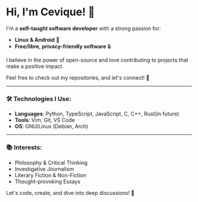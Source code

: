 # Hi, I'm Cevique! 👋

I'm a **self-taught software developer** with a strong passion for:

- **Linux & Android** 🌱
- **Free/libre, privacy-friendly software** 🔒

I believe in the power of open-source and love contributing to projects that make a positive impact.

Feel free to check out my repositories, and let's connect! 🙌

---

### 🛠️ Technologies I Use:
- **Languages**: Python, TypeScript, JavaScript, C, C++, Rust(in future)
- **Tools**: Vim, Git, VS Code
- **OS**: GNU/Linux (Debian, Arch)

---

### 📚 Interests:
- Philosophy & Critical Thinking
- Investigative Journalism
- Literary Fiction & Non-Fiction
- Thought-provoking Essays

Let's code, create, and dive into deep discussions! 💬
